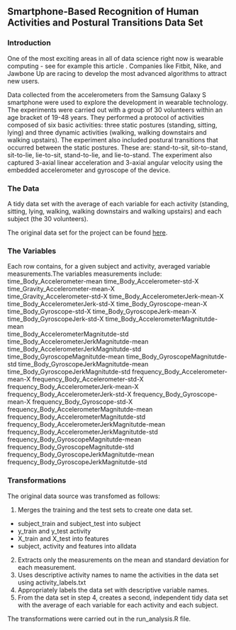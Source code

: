 ## Smartphone-Based Recognition of Human Activities and Postural Transitions Data Set

### Introduction
One of the most exciting areas in all of data science right now is wearable computing - see for example this article . Companies like Fitbit, Nike, and Jawbone Up are racing to develop the most advanced algorithms to attract new users. 

Data collected from the accelerometers from the Samsung Galaxy S smartphone were used to explore the development in wearable technology. The experiments were carried out with a group of 30 volunteers within an age bracket of 19-48 years. They performed a protocol of activities composed of six basic activities: three static postures (standing, sitting, lying) and three dynamic activities (walking, walking downstairs and walking upstairs). The experiment also included postural transitions that occurred between the static postures. These are: stand-to-sit, sit-to-stand, sit-to-lie, lie-to-sit, stand-to-lie, and lie-to-stand. The experiment also captured 3-axial linear acceleration and 3-axial angular velocity using the embedded accelerometer and gyroscope of the device.

### The Data
A tidy data set with the average of each variable for each activity (standing, sitting, lying, walking, walking downstairs and walking upstairs) and each subject (the 30 volunteers).

The original data set for the project can be found [here](https://d396qusza40orc.cloudfront.net/getdata%2Fprojectfiles%2FUCI%20HAR%20Dataset.zip).


### The Variables
Each row contains, for a given subject and activity, averaged variable measurements.The variables measurements include:
time_Body_Accelerometer-mean
time_Body_Accelerometer-std-X  
time_Gravity_Accelerometer-mean-X  
time_Gravity_Accelerometer-std-X
time_Body_AccelerometerJerk-mean-X
time_Body_AccelerometerJerk-std-X
time_Body_Gyroscope-mean-X
time_Body_Gyroscope-std-X
time_Body_GyroscopeJerk-mean-X
time_Body_GyroscopeJerk-std-X
time_Body_AccelerometerMagnitutde-mean        
time_Body_AccelerometerMagnitutde-std   
time_Body_AccelerometerJerkMagnitutde-mean
time_Body_AccelerometerJerkMagnitutde-std
time_Body_GyroscopeMagnitutde-mean
time_Body_GyroscopeMagnitutde-std
time_Body_GyroscopeJerkMagnitutde-mean
time_Body_GyroscopeJerkMagnitutde-std
frequency_Body_Accelerometer-mean-X
frequency_Body_Accelerometer-std-X
frequency_Body_AccelerometerJerk-mean-X
frequency_Body_AccelerometerJerk-std-X
frequency_Body_Gyroscope-mean-X
frequency_Body_Gyroscope-std-X
frequency_Body_AccelerometerMagnitutde-mean
frequency_Body_AccelerometerMagnitutde-std
frequency_Body_AccelerometerJerkMagnitutde-mean
frequency_Body_AccelerometerJerkMagnitutde-std
frequency_Body_GyroscopeMagnitutde-mean
frequency_Body_GyroscopeMagnitutde-std
frequency_Body_GyroscopeJerkMagnitutde-mean
frequency_Body_GyroscopeJerkMagnitutde-std

### Transformations
The original data source was transfomed as follows:
1. Merges the training and the test sets to create one data set.
  - subject_train and subject_test into subject
  - y_train and y_test activity
  - X_train and X_test into features
  - subject, activity and features into alldata
2. Extracts only the measurements on the mean and standard deviation for each measurement.
3. Uses descriptive activity names to name the activities in the data set using activity_labels.txt
4. Appropriately labels the data set with descriptive variable names.
5. From the data set in step 4, creates a second, independent tidy data set with the average of each variable for each activity and each subject.

The transformations were carried out in the run_analysis.R file. 